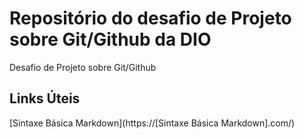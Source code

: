 # Repositório do desafio de Projeto sobre Git/Github da DIO
Desafio de Projeto sobre Git/Github

## Links Úteis
[Sintaxe Básica Markdown](https://[Sintaxe Básica Markdown].com/)
